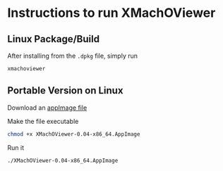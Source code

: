 # Instructions to run XMachOViewer

## Linux Package/Build

After installing from the `.dpkg` file, simply run

```bash
xmachoviewer
```

## Portable Version on Linux

Download an [appImage file](https://github.com/horsicq/XMachOViewer/releases/download/0.04/XMachOViewer-0.04-x86_64.AppImage)

Make the file executable

```bash
chmod +x XMachOViewer-0.04-x86_64.AppImage
```

Run it

```bash
./XMachOViewer-0.04-x86_64.AppImage
```

